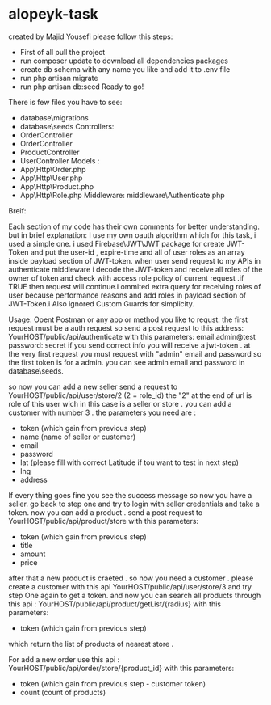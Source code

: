 # alopeyk-task
 created by Majid Yousefi 
 please follow this steps:
 - First of all pull the project
 - run composer update to download all dependencies packages
 - create db schema with any name you like and add it to .env file
 - run php artisan migrate
 - run php artisan db:seed
 Ready to go!
 
There is few files you have to see: 
- database\migrations 
- database\seeds
Controllers:
- OrderController
- OrderController
- ProductController
- UserController
Models : 
- App\Http\Order.php
- App\Http\User.php
- App\Http\Product.php
- App\Http\Role.php
Middleware:
 middleware\Authenticate.php
 
Breif:

Each section of my code has their own comments for better understanding.
but in brief explanation:
I use my own oauth algorithm which for this task, i used a simple one.
i used Firebase\JWT\JWT package for create JWT-Token and put the user-id , expire-time and all of user roles as an array inside payload section of JWT-token.
when user send request to my APIs in authenticate middleware  i decode the JWT-token and receive all roles of the owner of token and check with access role policy of current request .if TRUE then request will continue.i ommited extra query for receiving roles of user because  performance reasons and add roles in payload section of JWT-Token.i Also ignored Custom Guards for simplicity.


Usage:
Opent Postman or any app or method you like to requst.
the first request must be a auth request so send a post request to this address:
YourHOST/public/api/authenticate
with this parameters:
email:admin@test
password: secret
if you send correct info you will receive a jwt-token . at the very first request you must request with "admin" email and password so the first token is for a admin. you can see admin email and password in database\seeds.

so now you can add a new seller send a request to YourHOST/public/api/user/store/2 (2 = role_id)
the "2" at the end of url is role of this user wich in this case is a seller or store . you can add a customer with number 3 .
the parameters you need are :
 - token (which gain from previous step)
 - name  (name of seller or customer)
 - email
 - password
 - lat (please fill with correct Latitude if tou want to test in next step)
 - lng
 - address
 
 If every thing goes fine you see the success message
 so now you have a seller.  go back to step one and try to login with seller credentials and take a token.
 now you can add a product .
 send a post request to YourHOST/public/api/product/store
 with this parameters:
  - token (which gain from previous step)
  - title
  - amount 
  - price
  
  after that a new product is craeted .
  so now you need a customer . please create a customer with this api YourHOST/public/api/user/store/3
  and try step One again to get a token.
  and now you can search all products through this api :
  YourHOST/public/api/product/getList/{radius}
  with this parameters:
  - token (which gain from previous step)
  
  which return the list of products of nearest store .
  
For add a new order use this api :
  YourHOST/public/api/order/store/{product_id}
   with this parameters: 
  - token (which gain from previous step - customer token)
  - count (count of products)


